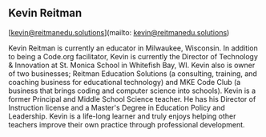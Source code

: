 ## Kevin Reitman

[kevin@reitmanedu.solutions](mailto: kevin@reitmanedu.solutions)

Kevin Reitman is currently an educator in Milwaukee, Wisconsin.  In addition to being a Code.org facilitator, Kevin is currently the Director of Technology & Innovation at St. Monica School in Whitefish Bay, WI.  Kevin also is owner of two businesses; Reitman Education Solutions (a consulting, training, and coaching business for educational technology) and MKE Code Club (a business that brings coding and computer science into schools).  Kevin is a former Principal and Middle School Science teacher.  He has his Director of Instruction license and a Master's Degree in Education Policy and Leadership.  Kevin is a life-long learner and truly enjoys helping other teachers improve their own practice through professional development.
